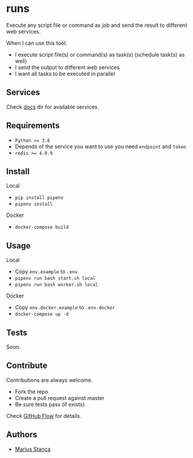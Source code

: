 # runs

Execute any script file or command as job and send the result to different web services.

When I can use this tool:

* I execute script file(s) or command(s) as task(s) (schedule task(s) as well)
* I send the output to different web services
* I want all tasks to be executed in parallel

## Services

Check [docs](docs/) dir for available services.

## Requirements

* `Python >= 3.6`
* Depends of the service you want to use you need `endpoint` and `token`
* `redis >= 4.0.9`

## Install

Local

* `pip install pipenv`
* `pipenv install`

Docker

* `docker-compose build`

## Usage

Local

* Copy `env.example` to `.env`
* `pipenv run bash start.sh local`
* `pipenv run bash worker.sh local`

Docker

* Copy `env.docker.example` to `.env.docker`
* `docker-compose up -d`

## Tests

Soon.

## Contribute

Contributions are always welcome.

* Fork the repo
* Create a pull request against master
* Be sure tests pass (if exists)

Check [GitHub Flow](https://guides.github.com/introduction/flow/) for details.

## Authors

* [Marius Stanca](mailto:me@marius.xyz)

